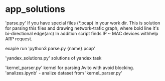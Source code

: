 # app_solutions
'parse.py'
If you have special files (*.pcap) in your work dir.
This is solution for parsing this files and drawing network-trafic graph, where bold line it's bi-directional edge(arc)
In addition script finds IP ~ MAC devices withhelp ARP request.

exaple run 'python3 parse.py {name}.pcap'

'yandex_solutions.py'
solutions of yandex task

'kernel_parser.py' kernel for parsing Avito with avoid blocking.
'analizes.ipynb' - analize dataset from 'kernel_parser.py'
